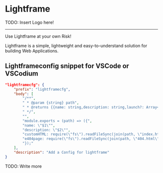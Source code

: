 # Lightframe
TODO: Insert Logo here!

---


Use Lightframe at your own Risk!

Lightframe is a simple, lightweight and easy-to-understand solution for building Web Applications.

## Lightframeconfig snippet for VSCode or VSCodium
```json
"lightframecfg": {
	"prefix": "lightframecfg",
	"body": [
		"/**",
		" * @param {string} path",
		" * @returns {{name: string,description: string,launch?: Array<string>,customHTML?: string}}",
		" */",
		"",
		"module.exports = (path) => ({",
		"name: \"$1\"",
		"description: \"$2\"",
		"customHTML: require(\"fs\").readFileSync(join(path, \"index.html\")).toString(),",
		"e404page: require(\"fs\").readFileSync(join(path, \"404.html\")).toString(),",
		"});"
	],
	"description": "Add a Config for lightframe"
}
```

TODO: Write more
